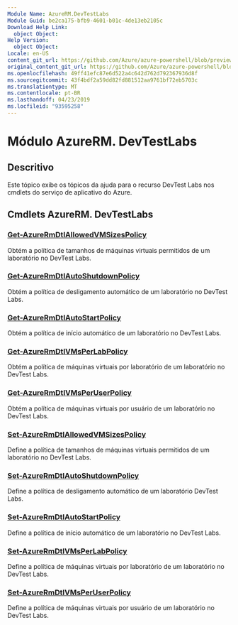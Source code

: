 ```yaml
---
Module Name: AzureRM.DevTestLabs
Module Guid: be2ca175-bfb9-4601-b01c-4de13eb2105c
Download Help Link:
  object Object: 
Help Version:
  object Object: 
Locale: en-US
content_git_url: https://github.com/Azure/azure-powershell/blob/preview/src/ResourceManager/DevTestLabs/Commands.DevTestLabs/help/AzureRM.DevTestLabs.md
original_content_git_url: https://github.com/Azure/azure-powershell/blob/preview/src/ResourceManager/DevTestLabs/Commands.DevTestLabs/help/AzureRM.DevTestLabs.md
ms.openlocfilehash: 49ff41efc87e6d522a4c642d762d792367936d8f
ms.sourcegitcommit: 43f4bdf2a59dd82fd881512aa9761bf72eb5703c
ms.translationtype: MT
ms.contentlocale: pt-BR
ms.lasthandoff: 04/23/2019
ms.locfileid: "93595258"
---
```

# Módulo AzureRM. DevTestLabs
## Descritivo
Este tópico exibe os tópicos da ajuda para o recurso DevTest Labs nos cmdlets do serviço de aplicativo do Azure.

## Cmdlets AzureRM. DevTestLabs
### [Get-AzureRmDtlAllowedVMSizesPolicy](Get-AzureRmDtlAllowedVMSizesPolicy.md)
Obtém a política de tamanhos de máquinas virtuais permitidos de um laboratório no DevTest Labs.

### [Get-AzureRmDtlAutoShutdownPolicy](Get-AzureRmDtlAutoShutdownPolicy.md)
Obtém a política de desligamento automático de um laboratório no DevTest Labs.

### [Get-AzureRmDtlAutoStartPolicy](Get-AzureRmDtlAutoStartPolicy.md)
Obtém a política de início automático de um laboratório no DevTest Labs.

### [Get-AzureRmDtlVMsPerLabPolicy](Get-AzureRmDtlVMsPerLabPolicy.md)
Obtém a política de máquinas virtuais por laboratório de um laboratório no DevTest Labs.

### [Get-AzureRmDtlVMsPerUserPolicy](Get-AzureRmDtlVMsPerUserPolicy.md)
Obtém a política de máquinas virtuais por usuário de um laboratório no DevTest Labs.

### [Set-AzureRmDtlAllowedVMSizesPolicy](Set-AzureRmDtlAllowedVMSizesPolicy.md)
Define a política de tamanhos de máquinas virtuais permitidos de um laboratório no DevTest Labs.

### [Set-AzureRmDtlAutoShutdownPolicy](Set-AzureRmDtlAutoShutdownPolicy.md)
Define a política de desligamento automático de um laboratório DevTest Labs.

### [Set-AzureRmDtlAutoStartPolicy](Set-AzureRmDtlAutoStartPolicy.md)
Define a política de início automático de um laboratório no DevTest Labs.

### [Set-AzureRmDtlVMsPerLabPolicy](Set-AzureRmDtlVMsPerLabPolicy.md)
Define a política de máquinas virtuais por laboratório de um laboratório no DevTest Labs.

### [Set-AzureRmDtlVMsPerUserPolicy](Set-AzureRmDtlVMsPerUserPolicy.md)
Define a política de máquinas virtuais por usuário de um laboratório no DevTest Labs.

